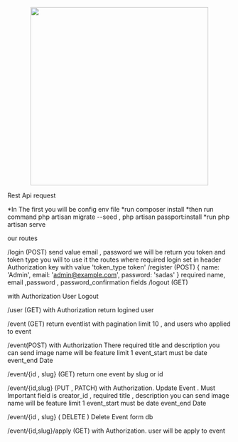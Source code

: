 <p align="center"><img src="https://res.cloudinary.com/dtfbvvkyp/image/upload/v1566331377/laravel-logolockup-cmyk-red.svg" width="400"></p>
Rest Api request 

*In The first you will be config env file 
*run composer install
*then run command php artisan migrate --seed , php artisan passport:install
*run php artisan serve

our  routes

/login (POST)
send value email , password 
we will be return you token and token type 
you will to use it the routes where required login set in header Authorization key with value  'token_type token'
/register (POST)
{
    name: 'Admin',
    email: 'admin@example.com',
    password: 'sadas'
}
required name, email ,password , password_confirmation fields
/logout (GET)

with Authorization
User Logout

/user (GET)
with Authorization
return logined user

/event (GET)
return eventlist with pagination limit 10 , and users who applied to event

/event(POST)
with Authorization
There required title and description 
you can send image name will be feature limit 1 
event_start must be date 
event_end Date 

/event/{id , slug} (GET)
return one event by slug or id

/event/{id,slug} (PUT , PATCH)
with Authorization.
Update Event .
Must Important field is creator_id , 
required title , description 
you can send image name will be feature limit 1 
event_start must be date 
event_end Date 

/event/{id , slug} ( DELETE )
Delete Event form db

/event/{id,slug}/apply (GET)
with Authorization.
user will be apply to event
